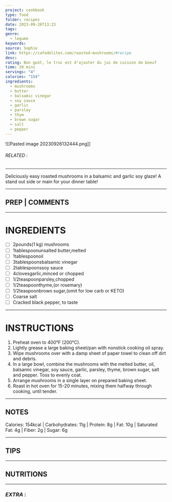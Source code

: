 ```yaml
---
project: cookbook
type: food
folder: recipes
date: 2023-09-26T13:23
tags: 
genre:
  - legume
keywords: 
source: Sophie
link: https://cafedelites.com/roasted-mushrooms/#recipe
desc: 
rating: Bon goût, le truc est d'ajouter du jus de cuisson de boeuf
time: 20 mins
servings: "4"
calories: "154"
ingredients:
  - mushrooms
  - butter
  - balsamic vinegar
  - soy sauce
  - garlic
  - parsley
  - thym
  - brown sugar
  - salt
  - pepper
---
```


![[Pasted image 20230926132444.png]]
###### *RELATED* : 
---
Deliciously easy roasted mushrooms in a balsamic and garlic soy glaze! A stand out side or main for your dinner table!

---
## PREP | COMMENTS



---
# INGREDIENTS

- [ ] 2pounds(1 kg) mushrooms
- [ ] 1tablespoonunsalted butter,melted
- [ ] 1tablespoonoil
- [ ] 3tablespoonsbalsamic vinegar
- [ ] 2tablespoonssoy sauce
- [ ] 4clovesgarlic,minced or chopped
- [ ] 1/2teaspoonparsley,chopped
- [ ] 1/2teaspoonthyme,(or rosemary)
- [ ] 1/2teaspoonbrown sugar,(omit for low carb or KETO)
- [ ] Coarse salt
- [ ] Cracked black pepper, to taste

---
# INSTRUCTIONS

1. Preheat oven to 400°F (200°C).
2. Lightly grease a large baking sheet/pan with nonstick cooking oil spray.
3. Wipe mushrooms over with a damp sheet of paper towel to clean off dirt and debris.
4. In a large bowl, combine the mushrooms with the melted butter, oil, balsamic vinegar, soy sauce, garlic, parsley, thyme, brown sugar, salt and pepper. Toss to evenly coat.
5. Arrange mushrooms in a single layer on prepared baking sheet.
6. Roast in hot oven for 15-20 minutes, mixing them halfway through cooking, until tender.

---
## NOTES

Calories: 154kcal | Carbohydrates: 11g | Protein: 8g | Fat: 10g | Saturated Fat: 4g | Fiber: 2g | Sugar: 6g

---
## TIPS



---
## NUTRITIONS



---
### *EXTRA* :



